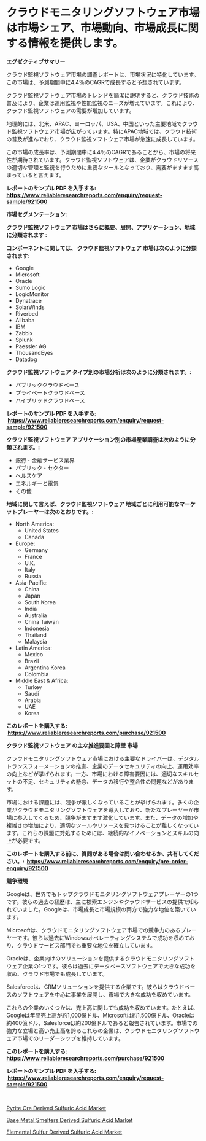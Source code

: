 <p><h1>クラウドモニタリングソフトウェア市場は市場シェア、市場動向、市場成長に関する情報を提供します。</h1></p><p><strong>エグゼクティブサマリー</strong></p>
<p><p>クラウド監視ソフトウェア市場の調査レポートは、市場状況に特化しています。この市場は、予測期間中に4.4％のCAGRで成長すると予想されています。</p><p>クラウド監視ソフトウェア市場のトレンドを簡潔に説明すると、クラウド技術の普及により、企業は運用監視や性能監視のニーズが増えています。これにより、クラウド監視ソフトウェアの需要が増加しています。</p><p>地理的には、北米、APAC、ヨーロッパ、USA、中国といった主要地域でクラウド監視ソフトウェア市場が広がっています。特にAPAC地域では、クラウド技術の普及が進んでおり、クラウド監視ソフトウェア市場が急速に成長しています。</p><p>この市場の成長率は、予測期間中に4.4％のCAGRであることから、市場の将来性が期待されています。クラウド監視ソフトウェアは、企業がクラウドリソースの適切な管理と監視を行うために重要なツールとなっており、需要がますます高まっていると言えます。</p></p>
<p><strong>レポートのサンプル PDF を入手する: <a href="https://www.reliableresearchreports.com/enquiry/request-sample/921500">https://www.reliableresearchreports.com/enquiry/request-sample/921500</a></strong></p>
<p><strong>市場セグメンテーション:</strong></p>
<p><strong> クラウド監視ソフトウェア 市場はさらに概要、展開、アプリケーション、地域に分類されます :</strong></p>
<p><strong>コンポーネントに関しては、 クラウド監視ソフトウェア 市場は次のように分類されます: &nbsp;</strong></p>
<p><ul><li>Google</li><li>Microsoft</li><li>Oracle</li><li>Sumo Logic</li><li>LogicMonitor</li><li>Dynatrace</li><li>SolarWinds</li><li>Riverbed</li><li>Alibaba</li><li>IBM</li><li>Zabbix</li><li>Splunk</li><li>Paessler AG</li><li>ThousandEyes</li><li>Datadog</li></ul></p>
<p><strong> クラウド監視ソフトウェア タイプ別の市場分析は次のように分類されます。:</strong></p>
<p><ul><li>パブリッククラウドベース</li><li>プライベートクラウドベース</li><li>ハイブリッドクラウドベース</li></ul></p>
<p><strong>レポートのサンプル PDF を入手する: &nbsp;<a href="https://www.reliableresearchreports.com/enquiry/request-sample/921500">https://www.reliableresearchreports.com/enquiry/request-sample/921500</a></strong></p>
<p><strong> クラウド監視ソフトウェア アプリケーション別の市場産業調査は次のように分類されます。:</strong></p>
<p><ul><li>銀行・金融サービス業界</li><li>パブリック・セクター</li><li>ヘルスケア</li><li>エネルギーと電気</li><li>その他</li></ul></p>
<p><strong>地域に関して言えば、クラウド監視ソフトウェア 地域ごとに利用可能なマーケットプレーヤーは次のとおりです。:</strong></p>
<p><ul>
    <li>
        North America:
        <ul>
            <li>United States</li>
            <li>Canada</li>
        </ul>
    </li>
    <li>
        Europe:
        <ul>
            <li>Germany</li>
            <li>France</li>
            <li>U.K.</li>
            <li>Italy</li>
            <li>Russia</li>
        </ul>
    </li>
    <li>
        Asia-Pacific:
        <ul>
            <li>China</li>
            <li>Japan</li>
            <li>South Korea</li>
            <li>India</li>
            <li>Australia</li>
            <li>China Taiwan</li>
            <li>Indonesia</li>
            <li>Thailand</li>
            <li>Malaysia</li>
        </ul>
    </li>
    <li>
        Latin America:
        <ul>
            <li>Mexico</li>
            <li>Brazil</li>
            <li>Argentina Korea</li>
            <li>Colombia</li>
        </ul>
    </li>
    <li>
        Middle East & Africa:
        <ul>
            <li>Turkey</li>
            <li>Saudi</li>
            <li>Arabia</li>
            <li>UAE</li>
            <li>Korea</li>
        </ul>
    </li>
    </ul></p>
<p><strong>このレポートを購入する: &nbsp;<a href="https://www.reliableresearchreports.com/purchase/921500">https://www.reliableresearchreports.com/purchase/921500</a></strong></p>
<p><strong>クラウド監視ソフトウェア の主な推進要因と障壁 市場</strong></p>
<p><p>クラウドモニタリングソフトウェア市場における主要なドライバーは、デジタルトランスフォーメーションの推進、企業のデータセキュリティの向上、運用効率の向上などが挙げられます。一方、市場における障害要因には、適切なスキルセットの不足、セキュリティの懸念、データの移行や整合性の問題などがあります。</p><p>市場における課題には、競争が激しくなっていることが挙げられます。多くの企業がクラウドモニタリングソフトウェアを導入しており、新たなプレーヤーが市場に参入してくるため、競争がますます激化しています。また、データの増加や複雑さの増加により、適切なツールやリソースを見つけることが難しくなっています。これらの課題に対処するためには、継続的なイノベーションとスキルの向上が必要です。</p></p>
<p><strong>このレポートを購入する前に、質問がある場合は問い合わせるか、共有してください。:&nbsp; <a href="https://www.reliableresearchreports.com/enquiry/pre-order-enquiry/921500">https://www.reliableresearchreports.com/enquiry/pre-order-enquiry/921500</a></strong></p>
<p><strong>競争環境</strong></p>
<p><p>Googleは、世界でもトップクラウドモニタリングソフトウェアプレーヤーの1つです。彼らの過去の経歴は、主に検索エンジンやクラウドサービスの提供で知られていました。Googleは、市場成長と市場規模の両方で強力な地位を築いています。</p><p>Microsoftは、クラウドモニタリングソフトウェア市場での競争力のあるプレーヤーです。彼らは過去にWindowsオペレーティングシステムで成功を収めており、クラウドサービス部門でも重要な地位を確立しています。</p><p>Oracleは、企業向けのソリューションを提供するクラウドモニタリングソフトウェア企業の1つです。彼らは過去にデータベースソフトウェアで大きな成功を収め、クラウド市場でも成長しています。</p><p>Salesforceは、CRMソリューションを提供する企業です。彼らはクラウドベースのソフトウェアを中心に事業を展開し、市場で大きな成功を収めています。</p><p>これらの企業のいくつかは、売上高に関しても成功を収めています。たとえば、Googleは年間売上高が約1,000億ドル、Microsoftは約1,500億ドル、Oracleは約400億ドル、Salesforceは約200億ドルであると報告されています。市場での強力な立場と高い売上高を誇るこれらの企業は、クラウドモニタリングソフトウェア市場でのリーダーシップを維持しています。</p></p>
<p><strong>このレポートを購入する: &nbsp; <a href="https://www.reliableresearchreports.com/purchase/921500">https://www.reliableresearchreports.com/purchase/921500</a></strong></p>
<p><strong>レポートのサンプル PDF を入手する: &nbsp;<a href="https://www.reliableresearchreports.com/enquiry/request-sample/921500">https://www.reliableresearchreports.com/enquiry/request-sample/921500</a></strong><strong></strong></p>
<p>&nbsp;</p>
<p><p><a href="https://github.com/Hazelklievgspy6vdcsmu106w/Market-Research-Report-List-1/blob/main/pyrite-ore-derived-sulfuric-acid-market.md">Pyrite Ore Derived Sulfuric Acid Market</a></p><p><a href="https://github.com/lubmix/Market-Research-Report-List-1/blob/main/base-metal-smelters-derived-sulfuric-acid-market.md">Base Metal Smelters Derived Sulfuric Acid Market</a></p><p><a href="https://github.com/joannagoyvaerts/Market-Research-Report-List-1/blob/main/elemental-sulfur-derived-sulfuric-acid-market.md">Elemental Sulfur Derived Sulfuric Acid Market</a></p></p>